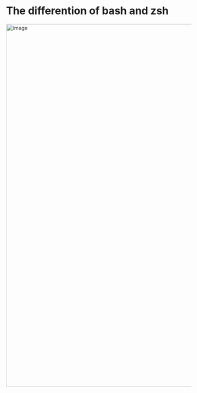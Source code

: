 # The differention of bash and zsh
<img width="985" alt="image" src="https://user-images.githubusercontent.com/19240091/112726096-8cf8b100-8f56-11eb-9ca7-e577d1a03c72.png">

